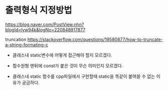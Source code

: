 # 출력형식 지정방법


https://blog.naver.com/PostView.nhn?blogId=lyw94k&logNo=220848917877


truncation
https://stackoverflow.com/questions/19580877/how-to-truncate-a-string-formating-c

- 클래스내 static변수에 어떻게 접근해야 할지 모르겠다.

- 함수원형 맨뒤에 const가 붙은 것이 무슨 의미인지 모르겠다.

- 클래스내 static 함수를 cpp파일에서 구현할때 static을 똑같이 붙여쓸 수 없는 이유가 궁금하다.